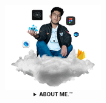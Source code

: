 <div align="center">
<a href="http://www.bastndev.com/">
<img width="50%" src="@bastndev/IMG/Gif/gohit.gif" title="bastndev.com">
</a>
</div>


<!-- code IMG -->
<details >
<summary align="center"><b>ABOUT ME</b>.™</summary>
<!-- </br> -->
<div >
<img align="left" width="10%" src="@bastndev/IMG/blok.png"/>
<img align="right" width="20%" heigh="90%"  src="@bastndev/IMG/blok.png"/>
  <h6>
    Hey, I'm <a href="https://www.linkedin.com/in/bastndev/">Gohit bastian</a> working at <a href="https://www.bastndev.com/">@bastndev </a>.Interested in learning and exploring more about Platform/Infra engineering, DevOps and Backend Development. 
  </h6>
</div>

<!-- <h1 align="center">Github Metrics </h1> -->
[![Ashutosh's github activity graph](https://github-readme-activity-graph.vercel.app/graph?username=bastndev&bg_color=0d1117&color=ffffff&line=00b3ff&point=f9fafa&area=true&hide_border=true)](https://github.com/ashutosh00710/github-readme-activity-graph)



<div >
<p><img align="left" width="20%" src="https://profile-counter.glitch.me/{bastndev}/count.svg"/></p>
<p><img align="right" width="20%" src="https://profile-counter.glitch.me/{bastndev}/count.svg"/></p>
<h6 >Our team is composed of passionate developers dedicated to customizing and providing exclusive materials for your GitHub profile. Here, you will find a wide range of resources that will help you stand out and enhance your presence on this collaborative development platform. From custom themes to project templates, we are committed to providing you with the necessary tools.</h6>



</div>

</details>

